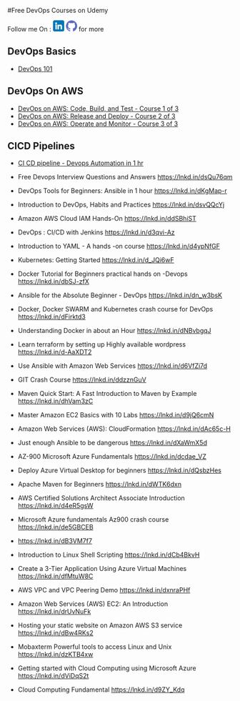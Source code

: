 #Free DevOps Courses on Udemy

Follow me On : [<img src="./img/linkedin.png" alt="LinkedIn Aatef Tasneem Khan" width="25" height="25">](https://www.linkedin.com/in/aateftasneem) [<img src="./img/github.png" alt="GitHub DevNOps" width="25" height="25">](https://github.com/aatef/DevNOps) for more

## DevOps Basics
- [DevOps 101](https://www.udemy.com/course/devops-101-buddy/)

## DevOps On AWS
- [DevOps on AWS: Code, Build, and Test - Course 1 of 3](https://www.udemy.com/course/devops-aws-code-build-test/)
- [DevOps on AWS: Release and Deploy - Course 2 of 3](https://www.udemy.com/course/devops-aws-release-deploy/)
- [DevOps on AWS: Operate and Monitor - Course 3 of 3](https://www.udemy.com/course/devops-aws-operate-monitor/)

## CICD Pipelines
- [CI CD pipeline - Devops Automation in 1 hr](https://www.udemy.com/course/ci-cd-pinepline-devops-automation-in-1-hr/)

- Free Devops Interview Questions and Answers  https://lnkd.in/dsQu76qm
- DevOps Tools for Beginners: Ansible in 1 hour   https://lnkd.in/dKgMap-r
- Introduction to DevOps, Habits and Practices  https://lnkd.in/dsvQQcYj
- Amazon AWS Cloud IAM Hands-On  https://lnkd.in/ddSBhiST
- DevOps : CI/CD with Jenkins https://lnkd.in/d3qvi-Az
- Introduction to YAML - A hands -on course  https://lnkd.in/d4ypNfGF
- Kubernetes: Getting Started  https://lnkd.in/d_JQi6wF
- Docker Tutorial for Beginners practical hands on -Devops https://lnkd.in/dbSJ-zfX
- Ansible for the Absolute Beginner - DevOps https://lnkd.in/dn_w3bsK
- Docker, Docker SWARM and Kubernetes crash course for DevOps https://lnkd.in/dFirktd3
- Understanding Docker in about an Hour  https://lnkd.in/dNBvbgqJ
- Learn terraform by setting up Highly available wordpress https://lnkd.in/d-AaXDT2
- Use Ansible with Amazon Web Services https://lnkd.in/d6VfZi7d
- GIT Crash Course https://lnkd.in/ddzznGuV
- Maven Quick Start: A Fast Introduction to Maven by Example https://lnkd.in/dhVam3zC
- Master Amazon EC2 Basics with 10 Labs https://lnkd.in/d9jQ6cmN
- Amazon Web Services (AWS): CloudFormation https://lnkd.in/dAc65c-H
- Just enough Ansible to be dangerous https://lnkd.in/dXaWmX5d
- AZ-900 Microsoft Azure Fundamentals https://lnkd.in/dcdae_VZ
- Deploy Azure Virtual Desktop for beginners https://lnkd.in/dQsbzHes
- Apache Maven for Beginners https://lnkd.in/dWTK6dxn
- AWS Certified Solutions Architect Associate Introduction https://lnkd.in/d4eR5gsW
- Microsoft Azure fundamentals Az900 crash course https://lnkd.in/de5GBCEB
- https://lnkd.in/dB3VM7f7
- Introduction to Linux Shell Scripting https://lnkd.in/dCb4BkvH
- Create a 3-Tier Application Using Azure Virtual Machines https://lnkd.in/dfMtuW8C
- AWS VPC and VPC Peering Demo https://lnkd.in/dxnraPHf
- Amazon Web Services (AWS) EC2: An Introduction https://lnkd.in/drUvNuFk
- Hosting your static website on Amazon AWS S3 service https://lnkd.in/dBw4RKs2
- Mobaxterm Powerful tools to access Linux and Unix https://lnkd.in/dzKTB4xw
- Getting started with Cloud Computing using Microsoft Azure https://lnkd.in/dViDqS2t
- Cloud Computing Fundamental https://lnkd.in/d9ZY_Kdq